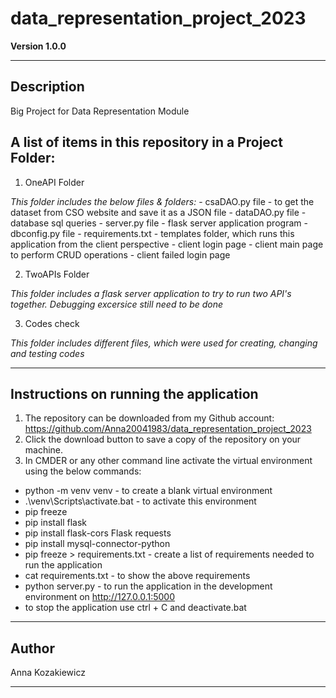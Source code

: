 # data_representation_project_2023

**Version 1.0.0**
***

## Description
Big Project for Data Representation Module

## A list of items in this repository in a Project Folder:
1. OneAPI Folder

*This folder includes the below files & folders:*
    - csaDAO.py file - to get the dataset from CSO website and save it as a JSON file
    - dataDAO.py file - database sql queries
    - server.py file - flask server application program
    - dbconfig.py file
    - requirements.txt
    - templates folder, which runs this application from the client perspective
        - client login page
        - client main page to perform CRUD operations
        - client failed login page

2. TwoAPIs Folder

*This folder includes a flask server application to try to run two API's together. Debugging excersice still need to be done*

3. Codes check

*This folder includes different files, which were used for creating, changing and testing codes*
***


## Instructions on running the application
1. The repository can be downloaded from my Github account: https://github.com/Anna20041983/data_representation_project_2023
2. Click the download button to save a copy of the repository on your machine.
3. In CMDER or any other command line activate the virtual environment using the below commands:
 - python -m venv venv - to create a blank virtual environment
 - .\venv\Scripts\activate.bat - to activate this environment
 - pip freeze
 - pip install flask
 - pip install flask-cors Flask requests
 - pip install mysql-connector-python
 - pip freeze > requirements.txt - create a list of requirements needed to run the application
 - cat requirements.txt - to show the above requirements
 - python server.py - to run the application in the development environment on http://127.0.0.1:5000
 - to stop the application use ctrl + C and deactivate.bat

***

## Author

Anna Kozakiewicz
***